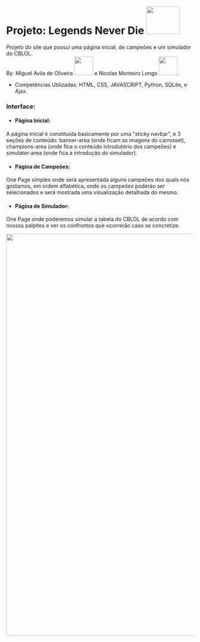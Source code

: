 # Projeto: Legends Never Die  <img src="https://media.tenor.com/sI63okQPjDkAAAAC/kaisa-league-of-legends.gif" height="75" width="90">
Projeto do site que possui uma página inicial, de campeões e um simulador do CBLOL. </br>
By: Miguel Avila de Oliveira <img src="https://i.pinimg.com/originals/29/b8/1b/29b81b2324ad1ad882dd27db3577235e.gif" height="50" width="50"> e Nicolas Monteiro Longo <img src="https://steamuserimages-a.akamaihd.net/ugc/1691652302223877318/E1233DC0D6D1D75D76771AC4F30C423F7746C2E1/?imw=268&imh=268&ima=fit&impolicy=Letterbox&imcolor=%23000000&letterbox=true" height="50" width="50">.


* Competências Utilizadas:
HTML, CSS, JAVASCRIPT, Python, SQLite, e Ajax.

### Interface:
* #### Página Inicial:
A página inicial é constituída basicamente por uma "sticky navbar", e 3 seções de conteúdo: banner-area (onde ficam as imagens do carrossel), champions-area (onde fica o conteúdo introdutório dos campeões) e simulator-area (onde fica a introdução do simulador).  
* #### Página de Campeões:
One Page simples onde será apresentada alguns campeões dos quais nós gostamos, em ordem alfabética, onde os campeões poderão ser selecionados e será mostrada uma visualização detalhada do mesmo.
* #### Página de Simulador:
One Page onde poderemos simular a tabela do CBLOL de acordo com nossos palpites e ver os confrontos que ocorrerão caso se concretize.


<img src="https://dl.phncdn.com/gif/36542591.gif" height="1080" width="1080">
